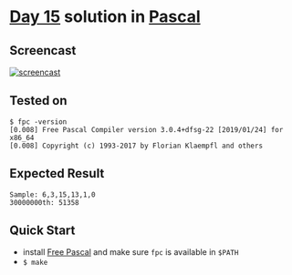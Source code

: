 # [Day 15](https://adventofcode.com/2020/day/15) solution in [Pascal](https://en.wikipedia.org/wiki/Pascal_(programming_language))

## Screencast

[![screencast](http://i3.ytimg.com/vi/ech9Re2bi_E/hqdefault.jpg)](https://www.youtube.com/watch?v=ech9Re2bi_E&list=PLpM-Dvs8t0Vba3v-9lweHuomr0DPhdX6P&t=791s)

## Tested on

```console
$ fpc -version
[0.008] Free Pascal Compiler version 3.0.4+dfsg-22 [2019/01/24] for x86_64
[0.008] Copyright (c) 1993-2017 by Florian Klaempfl and others
```

## Expected Result

```console
Sample: 6,3,15,13,1,0
30000000th: 51358
```

## Quick Start

- install [Free Pascal](https://www.freepascal.org/) and make sure `fpc` is available in `$PATH`
- `$ make`
